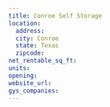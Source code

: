 ```yaml
---
title: Conroe Self Storage
location:
  address:
  city: Conroe
  state: Texas
  zipcode:
net_rentable_sq_ft:
units:
opening:
website_url:
gys_companies:
---
```

